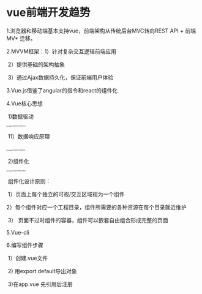 #  vue前端开发趋势

1.浏览器和移动端基本支持vue，前端架构从传统后台MVC转向REST API  + 前端MV* 迁移。

2.MVVM框架：1）针对复杂交互逻辑前端应用

​						2）提供基础的架构抽象

​						3）通过Ajax数据持久化，保证前端用户体验

3.Vue.js借鉴了angular的指令和react的组件化

4.Vue核心思想

​					1)数据驱动

<img src="/Users/weijie/Library/Application Support/typora-user-images/image-20200511173507200.png" alt="image-20200511173507200" style="zoom:25%;" />

​									11）数据响应原理

​												<img src="/Users/weijie/Library/Application Support/typora-user-images/image-20200511173555414.png" alt="image-20200511173555414" style="zoom:25%;" />

​					2)组件化	

<img src="/Users/weijie/Library/Application Support/typora-user-images/image-20200511182206802.png" alt="image-20200511182206802" style="zoom:25%;" />

​									组件化设计原则：

​											1）页面上每个独立的可视/交互区域视为一个组件

​											2）每个组件对应一个工程目录，组件所需要的各种资源在每个目录就近维护

​											3） 页面不过时组件的容器，组件可以嵌套自由组合形成完整的页面

5.Vue-cli

6.编写组件步骤

​			1）创建.vue文件

​			2) 用export default导出对象

​			3)在app.vue 先引用后注册







